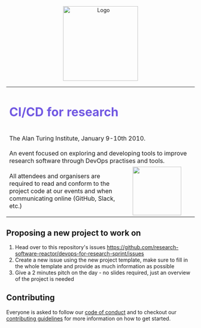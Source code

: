 <div align="center">
  <img alt="Logo" src="https://github.com/research-software-reactor/research-software-reactor.github.io/blob/master/images/logos/rounded.png?raw=true" width="200" alt="Reactor logo" />
</div>

<table width='100%' align="center">
    <tr>
        <td align='left' width='100%' colspan='2'>
            <h1 style="color:#7158e2"> CI/CD for research </h1>
            <br />
            The Alan Turing Institute, January 9-10th 2010.
            <br />
            <br />
            An event focused on exploring and developing tools to improve research software through DevOps practises and tools.
        </td>
    </tr>
    <tr>
        <td width="60%">
            All attendees and organisers are required to read and conform to the project code at our events and when communicating online (GitHub, Slack, etc.)
        </td>
        <td align='center'>
            <a  target="_blank" href='https://research-software-reactor.github.io/coc'>
                <img src='https://img.shields.io/badge/📃-CODE%20OF%20CONDUCT-gray.svg?colorA=2D2A56&colorB=7158e2&style=flat' width='130' />
            </a>
        </td>
    </tr>
    
</table>

## Proposing a new project to work on

1. Head over to this repository's issues <https://github.com/research-software-reactor/devops-for-research-sprint/issues>
2. Create a new issue using the new project template, make sure to fill in the whole template and provide as much information as possible
3. Give a 2 minutes pitch on the day - no slides required, just an overview of the project is needed

## Contributing

Everyone is asked to follow our [code of conduct](ttps://research-software-reactor.github.io/coc) and to checkout our [contributing guidelines](./CONTRIBUTING.md) for more information on how to get started.